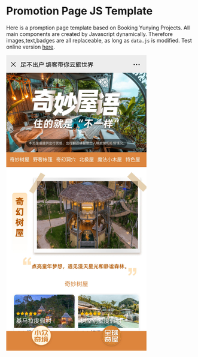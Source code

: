 # Promotion Page JS Template
Here is a promption page template based on Booking Yunying Projects. All main components are created by Javascript dynamically. Therefore images,text,badges are all replaceable, as long as `data.js` is modified.
Test online version [here](https://objectagames.com/promo.html). 

<img src="https://github.com/sfyan/Promotion-Page-JS-Template/blob/master/src/images/screenshot.jpg" width='375px'>
